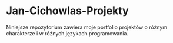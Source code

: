 # Jan-Cichowlas-Projekty
Niniejsze repozytorium zawiera moje portfolio projektów o różnym charakterze i w różnych językach programowania.
